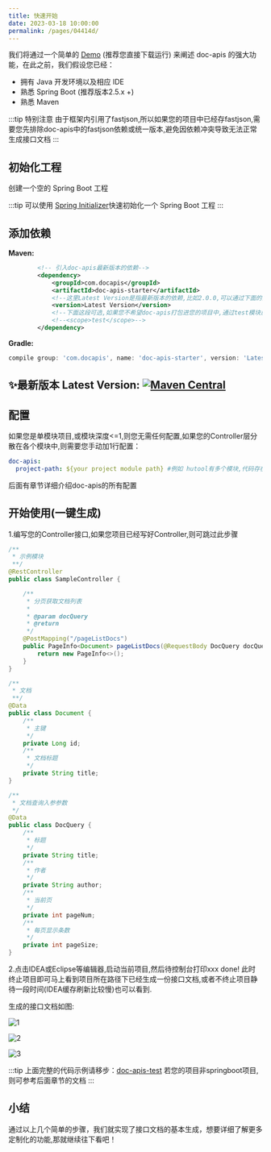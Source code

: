 ```yaml
---
title: 快速开始
date: 2023-03-18 10:00:00
permalink: /pages/04414d/
---
```


我们将通过一个简单的 [Demo]() (推荐您直接下载运行) 来阐述 doc-apis 的强大功能，在此之前，我们假设您已经：

- 拥有 Java 开发环境以及相应 IDE
- 熟悉 Spring Boot (推荐版本2.5.x +)
- 熟悉 Maven

:::tip 特别注意
由于框架内引用了fastjson,所以如果您的项目中已经存fastjson,需要您先排除doc-apis中的fastjson依赖或统一版本,避免因依赖冲突导致无法正常生成接口文档
:::

## 初始化工程

创建一个空的 Spring Boot 工程

:::tip
可以使用 [Spring Initializer](https://start.spring.io/)快速初始化一个 Spring Boot 工程
:::

## 添加依赖

**Maven:**

```xml
        <!-- 引入doc-apis最新版本的依赖-->
        <dependency>
            <groupId>com.docapis</groupId>
            <artifactId>doc-apis-starter</artifactId>
            <!--这里Latest Version是指最新版本的依赖,比如2.0.0,可以通过下面的图片获取-->
            <version>Latest Version</version>
            <!--下面这段可选,如果您不希望doc-apis打包进您的项目中,通过test模块启动项目自动生成接口文档也是可以的-->
            <!--<scope>test</scope>-->
        </dependency>
```

**Gradle:**

```groovy
compile group: 'com.docapis', name: 'doc-apis-starter', version: 'Latest Version'
```

## ✨最新版本 Latest Version: [![Maven Central](https://img.shields.io/github/v/release/xpc1024/easy-es?include_prereleases&logo=xpc&style=plastic)](https://search.maven.org/search?q=g:io.github.xpc1024%20a:easy-*)

## 配置

如果您是单模块项目,或模块深度<=1,则您无需任何配置,如果您的Controller层分散在各个模块中,则需要您手动加1行配置：
```yaml
doc-apis:
  project-path: ${your project module path} #例如 hutool有多个模块,代码存在E盘,但仅aop模块需要生成文档,则配置到具体模块 E:\hutool\hutool-aop 如有多个模块,用逗号隔开即可
```
后面有章节详细介绍doc-apis的所有配置


## 开始使用(一键生成)

1.编写您的Controller接口,如果您项目已经写好Controller,则可跳过此步骤

```java
/**
 * 示例模块
 **/
@RestController
public class SampleController {

    /**
     * 分页获取文档列表
     *
     * @param docQuery
     * @return
     */
    @PostMapping("/pageListDocs")
    public PageInfo<Document> pageListDocs(@RequestBody DocQuery docQuery) {
        return new PageInfo<>();
    }
}

/**
 * 文档
 **/
@Data
public class Document {
    /**
     * 主键
     */
    private Long id;
    /**
     * 文档标题
     */
    private String title;
}

/**
 * 文档查询入参参数
 */
@Data
public class DocQuery {
    /**
     * 标题
     */
    private String title;
    /**
     * 作者
     */
    private String author;
    /**
     * 当前页
     */
    private int pageNum;
    /**
     * 每页显示条数
     */
    private int pageSize;
}

```

2.点击IDEA或Eclipse等编辑器,启动当前项目,然后待控制台打印xxx done! 此时终止项目即可马上看到项目所在路径下已经生成一份接口文档,或者不终止项目静待一段时间(IDEA缓存刷新比较慢)也可以看到.

生成的接口文档如图:

![1](https://iknow.hs.net/137a4503-58e8-4c0c-a26e-a74cb7698707.png)
<br/>

![2](https://iknow.hs.net/b55a8fc4-7cf8-4754-b19f-3b2a216d168a.png)
<br/>

![3](https://iknow.hs.net/b798375f-3d50-4367-920d-53d0e398deca.png)


:::tip
上面完整的代码示例请移步：[doc-apis-test]()
若您的项目非springboot项目,则可参考后面章节的文档
:::

## 小结

通过以上几个简单的步骤，我们就实现了接口文档的基本生成，想要详细了解更多定制化的功能,那就继续往下看吧！
